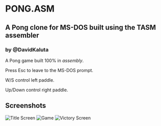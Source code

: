 # PONG.ASM
## A Pong clone for MS-DOS built using the TASM assembler
### by @DavidKaluta
A Pong game built 100% in *assembly*.

Press Esc to leave to the MS-DOS prompt.

W/S control left paddle.

Up/Down control right paddle.

## Screenshots
![Title Screen](https://i.imgur.com/c2YyQZD.png)
![Game](https://i.imgur.com/EZw6WC1.png)
![Victory Screen](https://i.imgur.com/868y0lP.png)
